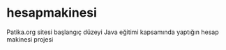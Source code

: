 # hesapmakinesi
Patika.org sitesi başlangıç düzeyi Java eğitimi kapsamında yaptığın hesap makinesi projesi
